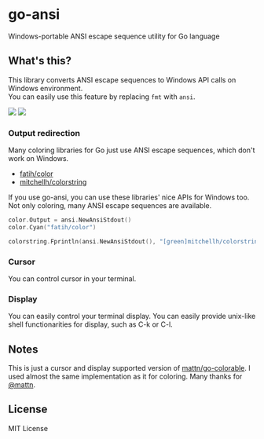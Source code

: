 # go-ansi

Windows-portable ANSI escape sequence utility for Go language

## What's this?

This library converts ANSI escape sequences to Windows API calls on Windows environment.  
You can easily use this feature by replacing `fmt` with `ansi`.

![](http://i.gyazo.com/12ecc4e1b4387f5c56d3e6ae319ab6c4.png)
![](http://i.gyazo.com/c41072712ee05e28565ca92b416675e2.png)

### Output redirection

Many coloring libraries for Go just use ANSI escape sequences, which don't work on Windows.

- [fatih/color](https://github.com/fatih/color)
- [mitchellh/colorstring](https://github.com/mitchellh/colorstring)

If you use go-ansi, you can use these libraries' nice APIs for Windows too.
Not only coloring, many ANSI escape sequences are available.

```go
color.Output = ansi.NewAnsiStdout()
color.Cyan("fatih/color")

colorstring.Fprintln(ansi.NewAnsiStdout(), "[green]mitchellh/colorstring")
```

### Cursor

You can control cursor in your terminal.

### Display

You can easily control your terminal display. You can easily provide unix-like
shell functionarities for display, such as C-k or C-l.

## Notes

This is just a cursor and display supported version of [mattn/go-colorable](https://github.com/mattn/go-colorable).
I used almost the same implementation as it for coloring. Many thanks for [@mattn](https://github.com/mattn).

## License

MIT License
